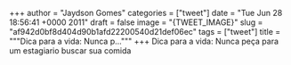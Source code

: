
+++
author = "Jaydson Gomes"
categories = ["tweet"]
date = "Tue Jun 28 18:56:41 +0000 2011"
draft = false
image = "{TWEET_IMAGE}"
slug = "af942d0bf8d404d90b1afd22200540d21def06ec"
tags = ["tweet"]
title = """Dica para a vida: Nunca p..."""
+++
Dica para a vida: Nunca peça para um estagiario buscar sua comida
